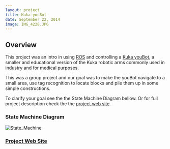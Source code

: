 ```yaml
---
layout: project
title: Kuka youBot
date: September 22, 2014
image: IMG_4228.JPG
---
```


## Overview
This project was an intro in using [ROS](http://www.ros.org/) and controlling a [Kuka youBot](http://www.kuka-labs.com/en/service_robotics/research_education/youbot/), a smaller and educational version of the Kuka robotic arms commonly used in industry and for medical purposes.

This was a group project and our goal was to make the youBot navigate to a small area, use tag recognition to locate blocks and pile them up in some simple constructions.

To clarify your goal see the the State Machine Diagram bellow. Or for full project description check the the [project web site](http://asbroad.github.io/me_495_final_project/).

### State Machine Diagram  
![State_Machine](https://github.com/guiklink/portfolio/blob/gh-pages/public/images/youbot_state_manager.jpg)

### [Project Web Site](http://asbroad.github.io/me_495_final_project/)